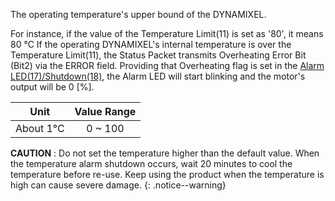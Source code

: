 
The operating temperature's upper bound of the DYNAMIXEL.

For instance, if the value of the Temperature Limit(11) is set as '80', it means 80 &deg;C
If the operating DYNAMIXEL's internal temperature is over the Temperature Limit(11), the Status Packet transmits Overheating Error Bit (Bit2) via the ERROR field. Providing that Overheating flag is set in the [Alarm LED(17)/Shutdown(18)](#alarm-led17-shutdown18), the Alarm LED will start blinking and the motor's output will be 0 [%].


|     Unit      | Value Range |
|:-------------:|:-----------:|
| About 1&deg;C |   0 ~ 100   |


**CAUTION** : Do not set the temperature higher than the default value. When the temperature alarm shutdown occurs, wait 20 minutes to cool the temperature before re-use. Keep using the product when the temperature is high can cause severe damage.
{: .notice--warning}
